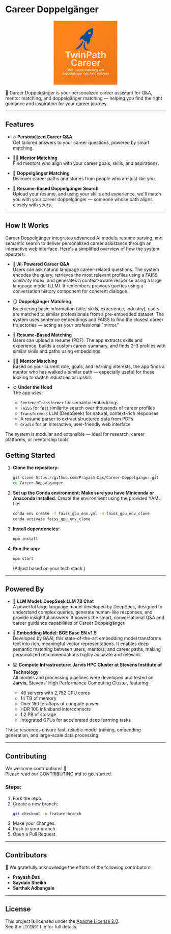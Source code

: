 
# Career Doppelgänger
<p align="center">
  <img src="Logo/Logo.jpeg" alt="Career Doppelgänger Logo" width="200"/>
</p>
🚀 Career Doppelgänger is your personalized career assistant for Q&A, mentor matching, and doppelgänger matching — helping you find the right guidance and inspiration for your career journey.

---

## Features

- 🔥 **Personalized Career Q&A**  
  Get tailored answers to your career questions, powered by smart matching.

- 🧑‍🏫 **Mentor Matching**  
  Find mentors who align with your career goals, skills, and aspirations.

- 🧬 **Doppelgänger Matching**  
  Discover career paths and stories from people who are just like you.

- 📄 **Resume-Based Doppelgänger Search**  
  Upload your resume, and using your skills and experience, we'll match you with your career doppelgänger — someone whose path aligns closely with yours.

---
## How It Works

Career Doppelgänger integrates advanced AI models, resume parsing, and semantic search to deliver personalized career assistance through an interactive web interface. Here's a simplified overview of how the system operates:

- 🤖 **AI-Powered Career Q&A**  
  Users can ask natural language career-related questions. The system encodes the query, retrieves the most relevant profiles using a FAISS similarity index, and generates a context-aware response using a large language model (LLM). It remembers previous queries using a conversation history component for coherent dialogue.

- 🪞 **Doppelgänger Matching**  
  By entering basic information (title, skills, experience, industry), users are matched to similar professionals from a pre-embedded dataset. The system uses sentence embeddings and FAISS to find the closest career trajectories — acting as your professional "mirror."

- 📄 **Resume-Based Matching**  
  Users can upload a resume (PDF). The app extracts skills and experience, builds a custom career summary, and finds 2–3 profiles with similar skills and paths using embeddings.

- 🧑‍🏫 **Mentor Matching**  
  Based on your current role, goals, and learning interests, the app finds a mentor who has walked a similar path — especially useful for those looking to switch industries or upskill.

- ⚙️ **Under the Hood**  
  The app uses:
  - `SentenceTransformer` for semantic embeddings
  - `FAISS` for fast similarity search over thousands of career profiles
  - `Transformers` LLM (DeepSeek) for natural, context-rich responses
  - A resume parser to extract structured data from PDFs
  - `Gradio` for an interactive, user-friendly web interface

The system is modular and extensible — ideal for research, career platforms, or mentorship tools.



## Getting Started

1. **Clone the repository:**
   ```bash
   git clone https://github.com/Prayash-Das/Career-Doppelganger.git
   cd Career-Doppelganger
   ```

2. **Set up the Conda environment: Make sure you have Miniconda or Anaconda installed.**
   Create the environment using the provided YAML file:
   ```bash
   conda env create -f faiss_gpu_env.yml -n faiss_gpu_env_clone
   conda activate faiss_gpu_env_clone
   ```

3. **Install dependencies:**
   ```bash
   npm install
   ```

4. **Run the app:**
   ```bash
   npm start
   ```
   (Adjust based on your tech stack.)

---

## Powered By

- 🧠 **LLM Model: DeepSeek LLM 7B Chat**  
  A powerful large language model developed by DeepSeek, designed to understand complex queries, generate human-like responses, and provide insightful answers. It powers the smart, conversational Q&A and career guidance capabilities of Career Doppelgänger.

- 🧩 **Embedding Model: BGE Base EN v1.5**  
  Developed by BAAI, this state-of-the-art embedding model transforms text into rich, meaningful vector representations. It enables deep semantic matching between users, mentors, and career paths, making personalized recommendations highly accurate and relevant.

- 💻 **Compute Infrastructure: Jarvis HPC Cluster at Stevens Institute of Technology**  
  All models and processing pipelines were developed and tested on **Jarvis**, Stevens' High Performance Computing Cluster, featuring:
  - 46 servers with 2,752 CPU cores  
  - 14 TB of memory  
  - Over 150 teraflops of compute power  
  - HDR 100 Infiniband interconnects  
  - 1.2 PB of storage  
  - Integrated GPUs for accelerated deep learning tasks

These resources ensure fast, reliable model training, embedding generation, and large-scale data processing.

---

## Contributing

We welcome contributions! 🚀  
Please read our [CONTRIBUTING.md](CONTRIBUTING.md) to get started.

### Steps:

1. Fork the repo.
2. Create a new branch:
   ```bash
   git checkout -b feature-branch
   ```
3. Make your changes.
4. Push to your branch.
5. Open a Pull Request.

---

## Contributors

👥 We gratefully acknowledge the efforts of the following contributors:

- **Prayash Das**
- **Saydain Sheikh** 
- **Sarthak Adhangale**

---

## License

This project is licensed under the [Apache License 2.0](LICENSE).  
See the `LICENSE` file for full details.

